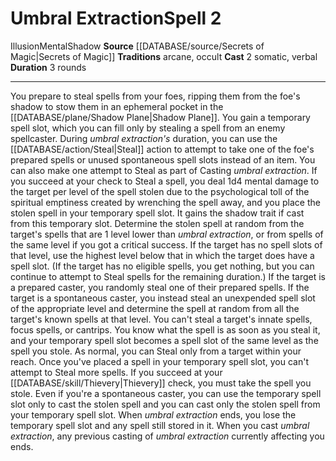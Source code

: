 ﻿---
actions: '[two-actions]'
component:
- Somatic
- Verbal
duration: 3 rounds
heighten_level: '2'
id: '1022'
level: '2'
name: Umbral Extraction
rarity: Common
school: Illusion
source: '[[DATABASE/source/Secrets of Magic|Secrets of Magic]]'
tradition:
- Arcane
- Occult
trait:
- '[[DATABASE/trait/Illusion|Illusion]]'
- '[[DATABASE/trait/Mental|Mental]]'
- '[[DATABASE/trait/Shadow|Shadow]]'
type: Spell

---
# Umbral Extraction<span class="item-type">Spell 2</span>

<span class="item-trait">Illusion</span><span class="item-trait">Mental</span><span class="item-trait">Shadow</span>
**Source** [[DATABASE/source/Secrets of Magic|Secrets of Magic]] 
**Traditions** arcane, occult
**Cast** <span class="action-icon">2</span> somatic, verbal
**Duration** 3 rounds

---
You prepare to steal spells from your foes, ripping them from the foe's shadow to stow them in an ephemeral pocket in the [[DATABASE/plane/Shadow Plane|Shadow Plane]]. You gain a temporary spell slot, which you can fill only by stealing a spell from an enemy spellcaster. During _umbral extraction's_ duration, you can use the [[DATABASE/action/Steal|Steal]] action to attempt to take one of the foe's prepared spells or unused spontaneous spell slots instead of an item. You can also make one attempt to Steal as part of Casting _umbral extraction_. If you succeed at your check to Steal a spell, you deal 1d4 mental damage to the target per level of the spell stolen due to the psychological toll of the spiritual emptiness created by wrenching the spell away, and you place the stolen spell in your temporary spell slot. It gains the shadow trait if cast from this temporary slot.
 Determine the stolen spell at random from the target's spells that are 1 level lower than _umbral extraction_, or from spells of the same level if you got a critical success. If the target has no spell slots of that level, use the highest level below that in which the target does have a spell slot. (If the target has no eligible spells, you get nothing, but you can continue to attempt to Steal spells for the remaining duration.) If the target is a prepared caster, you randomly steal one of their prepared spells. If the target is a spontaneous caster, you instead steal an unexpended spell slot of the appropriate level and determine the spell at random from all the target's known spells at that level. You can't steal a target's innate spells, focus spells, or cantrips. You know what the spell is as soon as you steal it, and your temporary spell slot becomes a spell slot of the same level as the spell you stole.
 As normal, you can Steal only from a target within your reach. Once you've placed a spell in your temporary spell slot, you can't attempt to Steal more spells. If you succeed at your [[DATABASE/skill/Thievery|Thievery]] check, you must take the spell you stole. Even if you're a spontaneous caster, you can use the temporary spell slot only to cast the stolen spell and you can cast only the stolen spell from your temporary spell slot. When _umbral extraction_ ends, you lose the temporary spell slot and any spell still stored in it. When you cast _umbral extraction_, any previous casting of _umbral extraction_ currently affecting you ends.